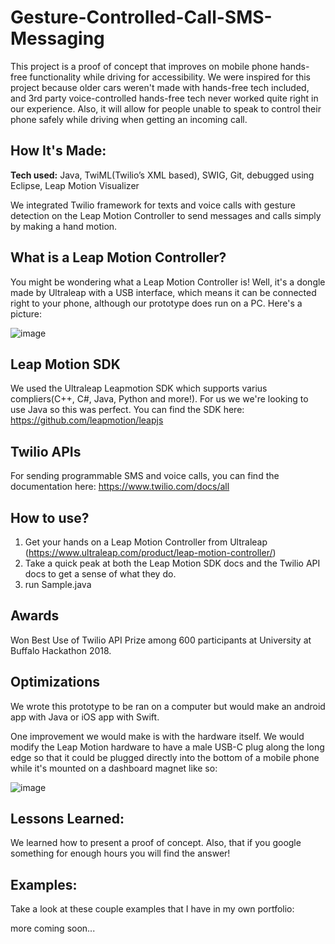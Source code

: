 # Gesture-Controlled-Call-SMS-Messaging
This project is a proof of concept that improves on mobile phone hands-free functionality while driving for accessibility. We were inspired for this project because older cars weren't made with hands-free tech included, and 3rd party voice-controlled hands-free tech never worked quite right in our experience. Also, it will allow for people unable to speak to control their phone safely while driving when getting an incoming call.

## How It's Made:
**Tech used:** Java, TwiML(Twilio’s XML based), SWIG, Git, debugged using Eclipse, Leap Motion Visualizer

We integrated Twilio framework for texts and voice calls with gesture detection on the Leap Motion Controller to send messages and calls simply by making a hand motion.

## What is a Leap Motion Controller?
You might be wondering what a Leap Motion Controller is! Well, it's a dongle made by Ultraleap with a USB interface, which means it can be connected right to your phone, although our prototype does run on a PC. Here's a picture:

![image](https://user-images.githubusercontent.com/42983801/200339170-e450489d-f17b-4c14-9249-ec2e21a0e97e.png)

## Leap Motion SDK
We used the Ultraleap Leapmotion SDK which supports varius compliers(C++, C#, Java, Python and more!). For us we we're looking to use Java so this was perfect. You can find the SDK here: https://github.com/leapmotion/leapjs

## Twilio APIs
For sending programmable SMS and voice calls, you can find the documentation here: https://www.twilio.com/docs/all

## How to use?
1. Get your hands on a Leap Motion Controller from Ultraleap (https://www.ultraleap.com/product/leap-motion-controller/)  
2. Take a quick peak at both the Leap Motion SDK docs and the Twilio API docs to get a sense of what they do.
3. run Sample.java

## Awards
Won Best Use of Twilio API Prize among 600 participants at University at Buffalo Hackathon 2018.

## Optimizations

We wrote this prototype to be ran on a computer but would make an android app with Java or iOS app with Swift. 

One improvement we would make is with the hardware itself. We would modify the Leap Motion hardware to have a male USB-C plug along the long edge so that it could be plugged directly into the bottom of a mobile phone while it's mounted on a dashboard magnet like so:

![image](https://user-images.githubusercontent.com/42983801/200352966-002e9c32-15c8-4ab5-85b7-7c4176a537ed.png)

## Lessons Learned:

We learned how to present a proof of concept. Also, that if you google something for enough hours you will find the answer!


## Examples:
Take a look at these couple examples that I have in my own portfolio:

more coming soon...
